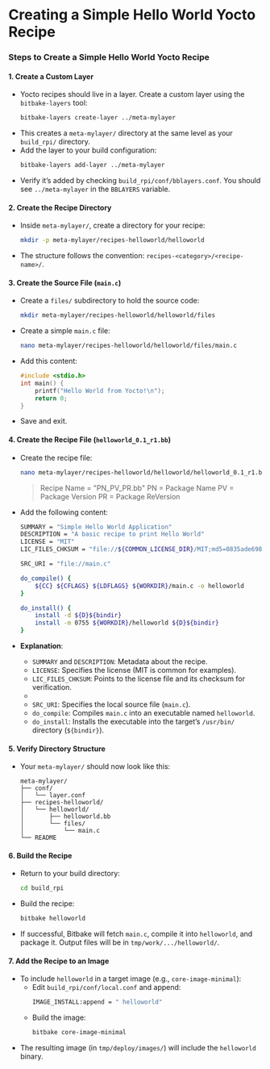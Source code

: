# Creating a Simple Hello World Yocto Recipe


### Steps to Create a Simple Hello World Yocto Recipe



#### 1. **Create a Custom Layer**
   - Yocto recipes should live in a layer. Create a custom layer using the `bitbake-layers` tool:
     ```bash
     bitbake-layers create-layer ../meta-mylayer
     ```
   - This creates a `meta-mylayer/` directory at the same level as your `build_rpi/` directory.
   - Add the layer to your build configuration:
     ```bash
     bitbake-layers add-layer ../meta-mylayer
     ```
   - Verify it’s added by checking `build_rpi/conf/bblayers.conf`. You should see `../meta-mylayer` in the `BBLAYERS` variable.

#### 2. **Create the Recipe Directory**
   - Inside `meta-mylayer/`, create a directory for your recipe:
     ```bash
     mkdir -p meta-mylayer/recipes-helloworld/helloworld
     ```
   - The structure follows the convention: `recipes-<category>/<recipe-name>/`.

#### 3. **Create the Source File (`main.c`)**
   - Create a `files/` subdirectory to hold the source code:
     ```bash
     mkdir meta-mylayer/recipes-helloworld/helloworld/files
     ```
   - Create a simple `main.c` file:
     ```bash
     nano meta-mylayer/recipes-helloworld/helloworld/files/main.c
     ```
   - Add this content:
     ```c
     #include <stdio.h>
     int main() {
         printf("Hello World from Yocto!\n");
         return 0;
     }
     ```
   - Save and exit.

#### 4. **Create the Recipe File (`helloworld_0.1_r1.bb`)**
   - Create the recipe file:
     ```bash
     nano meta-mylayer/recipes-helloworld/helloworld/helloworld_0.1_r1.bb
     ```

     > Recipe Name = "PN_PV_PR.bb"
     > PN = Package Name
     > PV = Package Version
     > PR = Package ReVersion

    
   - Add the following content:
     ```bash
     SUMMARY = "Simple Hello World Application"
     DESCRIPTION = "A basic recipe to print Hello World"
     LICENSE = "MIT"
     LIC_FILES_CHKSUM = "file://${COMMON_LICENSE_DIR}/MIT;md5=0835ade698e0bcf8506ecda2f7b4f302"

     SRC_URI = "file://main.c"

     do_compile() {
         ${CC} ${CFLAGS} ${LDFLAGS} ${WORKDIR}/main.c -o helloworld
     }

     do_install() {
         install -d ${D}${bindir}
         install -m 0755 ${WORKDIR}/helloworld ${D}${bindir}
     }
     ```
   - **Explanation**:
     - `SUMMARY` and `DESCRIPTION`: Metadata about the recipe.
     - `LICENSE`: Specifies the license (MIT is common for examples).
     - `LIC_FILES_CHKSUM`: Points to the license file and its checksum for verification.
     - 
     - `SRC_URI`: Specifies the local source file (`main.c`).
     - `do_compile`: Compiles `main.c` into an executable named `helloworld`.
     - `do_install`: Installs the executable into the target’s `/usr/bin/` directory (`${bindir}`).

#### 5. **Verify Directory Structure**
   - Your `meta-mylayer/` should now look like this:
     ```
     meta-mylayer/
     ├── conf/
     │   └── layer.conf
     ├── recipes-helloworld/
     │   └── helloworld/
     │       ├── helloworld.bb
     │       └── files/
     │           └── main.c
     └── README
     ```

#### 6. **Build the Recipe**
   - Return to your build directory:
     ```bash
     cd build_rpi
     ```
   - Build the recipe:
     ```bash
     bitbake helloworld
     ```
   - If successful, Bitbake will fetch `main.c`, compile it into `helloworld`, and package it. Output files will be in `tmp/work/.../helloworld/`.

#### 7. **Add the Recipe to an Image**
   - To include `helloworld` in a target image (e.g., `core-image-minimal`):
     - Edit `build_rpi/conf/local.conf` and append:
       ```bash
       IMAGE_INSTALL:append = " helloworld"
       ```
     - Build the image:
       ```bash
       bitbake core-image-minimal
       ```
   - The resulting image (in `tmp/deploy/images/`) will include the `helloworld` binary.

